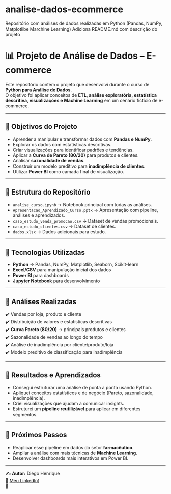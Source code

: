 # analise-dados-ecommerce
Repositório com análises de dados realizadas em Python (Pandas, NumPy, Matplotlibe Marchine Learning)
Adiciona README.md com descrição do projeto
# 📊 Projeto de Análise de Dados – E-commerce

Este repositório contém o projeto que desenvolvi durante o curso de **Python para Análise de Dados**.  
O objetivo foi aplicar conceitos de **ETL, análise exploratória, estatística descritiva, visualizações e Machine Learning** em um cenário fictício de e-commerce.

---

## 🔹 Objetivos do Projeto
- Aprender a manipular e transformar dados com **Pandas e NumPy**.  
- Explorar os dados com estatísticas descritivas.  
- Criar visualizações para identificar padrões e tendências.  
- Aplicar a **Curva de Pareto (80/20)** para produtos e clientes.  
- Analisar **sazonalidade de vendas**.  
- Construir um modelo preditivo para **inadimplência de clientes**.  
- Utilizar **Power BI** como camada final de visualização.

---

## 🔹 Estrutura do Repositório
- `analise_curso.ipynb` → Notebook principal com todas as análises.  
- `Apresentacao_Aprendizado_Curso.pptx` → Apresentação com pipeline, análises e aprendizados.  
- `caso_estudo_venda_promocao.csv` → Dataset de vendas promocionais.  
- `caso_estudo_clientes.csv` → Dataset de clientes.  
- `dados.xlsx` → Dados adicionais para estudo.  

---

## 🔹 Tecnologias Utilizadas
- **Python** → Pandas, NumPy, Matplotlib, Seaborn, Scikit-learn  
- **Excel/CSV** para manipulação inicial dos dados  
- **Power BI** para dashboards  
- **Jupyter Notebook** para desenvolvimento  

---

## 🔹 Análises Realizadas
✔️ Vendas por loja, produto e cliente  
✔️ Distribuição de valores e estatísticas descritivas  
✔️ **Curva Pareto (80/20)** → principais produtos e clientes  
✔️ Sazonalidade de vendas ao longo do tempo  
✔️ Análise de inadimplência por cliente/produto/loja  
✔️ Modelo preditivo de classificação para inadimplência  

---

## 🔹 Resultados e Aprendizados
- Consegui estruturar uma análise de ponta a ponta usando Python.  
- Apliquei conceitos estatísticos e de negócio (Pareto, sazonalidade, inadimplência).  
- Criei visualizações que ajudam a comunicar insights.  
- Estruturei um **pipeline reutilizável** para aplicar em diferentes segmentos.  

---

## 🔹 Próximos Passos
- Reaplicar esse pipeline em dados do setor **farmacêutico**.  
- Ampliar a análise com mais técnicas de **Machine Learning**.  
- Desenvolver dashboards mais interativos em Power BI.  

---

✍️ **Autor:** Diego Henrique  
🔗 [Meu LinkedIn](https://www.linkedin.com/in/diego-henrique-8048aa174))  
🔗 


